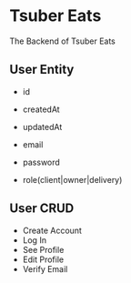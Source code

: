 # Tsuber Eats

The Backend of Tsuber Eats

## User Entity

- id
- createdAt
- updatedAt

- email
- password
- role(client|owner|delivery)

## User CRUD

- Create Account
- Log In
- See Profile
- Edit Profile
- Verify Email
